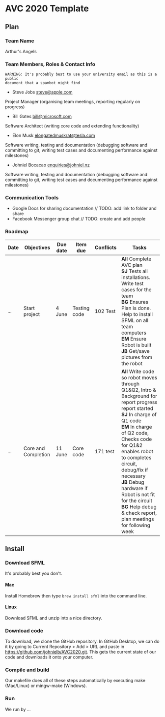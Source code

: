 # AVC 2020 Template
## Plan
### Team Name
Arthur's Angels
### Team Members, Roles & Contact Info
```
WARNING: It's probably best to use your university email as this is a public
document that a spambot might find
```
* Steve Jobs steve@apple.com

Project Manager (organising team meetings, reporting regularly on progress)
* Bill Gates bill@microsoft.com

Software Architect (writing core code and extending functionality)
* Elon Musk elongatedmuskrat@tesla.com

Software writing, testing and documentation (debugging software and committing to git, writing test cases and documenting performance against milestones)
* Johniel Bocacao enquiries@johniel.nz

Software writing, testing and documentation (debugging software and committing to git, writing test cases and documenting performance against milestones)
### Communication Tools
* Google Docs for sharing documentation // TODO: add link to folder and share
* Facebook Messenger group chat // TODO: create and add people
### Roadmap
| Date | Objectives | Due date | Item due | Conflicts | Tasks |
| ---- | ---------- | -------- | -------- | --------- | ----- |
| ... | Start project | 4 June | Testing code | 102 Test | **All** Complete AVC plan <br> **SJ** Tests all installations. Write test cases for the team <br> **BG** Ensures Plan is done. Help to install SFML on all team computers <br> **EM** Ensure Robot is built <br> **JB** Get/save pictures from the robot | 
| ... | Core and Completion | 11 June | Core code | 171 test | **All** Write code so robot moves through Q1&Q2, Intro & Background for report progress report started <br> **SJ** In charge of Q1 code <br> **EM** In charge of Q2 code, Checks code for Q1&2 enables robot to completes circuit, debug/fix if necessary <br> **JB** Debug hardware if Robot is not fit for the circuit <br> **BG** Help debug & check report, plan meetings for following week |
## Install
### Download SFML
It's probably best you don't.
#### Mac
Install Homebrew then type `brew install sfml` into the command line.
#### Linux
Download SFML and unzip into a nice directory.
### Download code
To download, we clone the GitHub repository. In GitHub Desktop, we can do it by going to Current Repository > Add > URL and paste in https://github.com/johnielb/AVC2020.git. This gets the current state of our code and downloads it onto your computer. 
### Compile and build
Our makefile does all of these steps automatically by executing make (Mac/Linux) or mingw-make (Windows).
### Run
We run by ...
